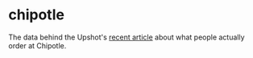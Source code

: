 # chipotle
The data behind the Upshot's [recent article](http://www.nytimes.com/interactive/2015/02/17/upshot/what-do-people-actually-order-at-chipotle.html) about what people actually order at Chipotle.
